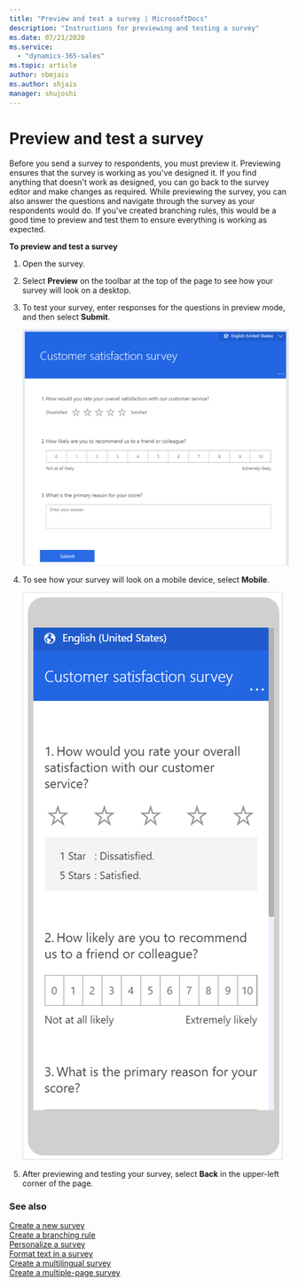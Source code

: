 ```yaml
---
title: "Preview and test a survey | MicrosoftDocs"
description: "Instructions for previewing and testing a survey"
ms.date: 07/21/2020
ms.service:
  - "dynamics-365-sales"
ms.topic: article
author: sbmjais
ms.author: shjais
manager: shujoshi
---
```


# Preview and test a survey

Before you send a survey to respondents, you must preview it. Previewing ensures that the survey is working as you've designed it. If you find anything that doesn't work as designed, you can go back to the survey editor and make changes as required. While previewing the survey, you can also answer the questions and navigate through the survey as your respondents would do. If you've created branching rules, this would be a good time to preview and test them to ensure everything is working as expected.

**To preview and test a survey**

1. Open the survey.

2. Select **Preview** on the toolbar at the top of the page to see how your survey will look on a desktop.

3. To test your survey, enter responses for the questions in preview mode, and then select **Submit**.

    ![Preview a survey on a computer](media/preview-survey-computer.png "Preview a survey on a computer")

4. To see how your survey will look on a mobile device, select **Mobile**.

    ![Preview a survey on a mobile device](media/preview-survey-mobile.png "Preview a survey on a mobile device")

5. After previewing and testing your survey, select **Back** in the upper-left corner of the page.

### See also

[Create a new survey](create-new-survey.md)<br>
[Create a branching rule](create-branching-rule.md)<br>
[Personalize a survey](personalize-survey.md)<br>
[Format text in a survey](survey-text-format.md)<br>
[Create a multilingual survey](create-multilingual-survey.md)<br>
[Create a multiple-page survey](create-multipage-survey.md)
